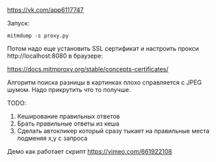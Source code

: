 https://vk.com/app6117747

Запуск:

```
mitmdump -s proxy.py
```

Потом надо еще установить SSL сертификат и настроить прокси http://localhost:8080 в браузере:

https://docs.mitmproxy.org/stable/concepts-certificates/

Алгоритм поиска разницы в картинках плохо справляется с JPEG шумом. Надо прикрутить что то получше. 

TODO:

1. Кеширование правильных ответов
2. Брать правильные ответы из кеша
3. Сделать автокликер который сразу тыкает на правильные места подменяя x,y с запроса

Демо как работает скрипт https://vimeo.com/661922108
